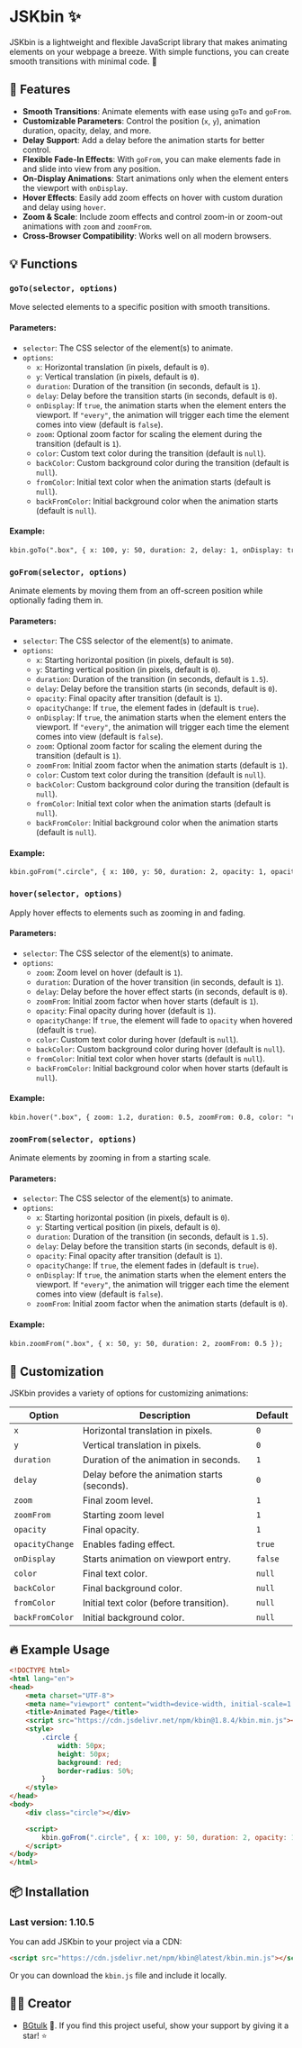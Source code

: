 # JSKbin ✨

JSKbin is a lightweight and flexible JavaScript library that makes animating elements on your webpage a breeze. With simple functions, you can create smooth transitions with minimal code. 🌟

## 🚀 Features

- **Smooth Transitions**: Animate elements with ease using `goTo` and `goFrom`.
- **Customizable Parameters**: Control the position (`x`, `y`), animation duration, opacity, delay, and more.
- **Delay Support**: Add a delay before the animation starts for better control.
- **Flexible Fade-In Effects**: With `goFrom`, you can make elements fade in and slide into view from any position.
- **On-Display Animations**: Start animations only when the element enters the viewport with `onDisplay`.
- **Hover Effects**: Easily add zoom effects on hover with custom duration and delay using `hover`.
- **Zoom & Scale**: Include zoom effects and control zoom-in or zoom-out animations with `zoom` and `zoomFrom`.
- **Cross-Browser Compatibility**: Works well on all modern browsers.

## 💡 Functions

### `goTo(selector, options)`
Move selected elements to a specific position with smooth transitions.

#### Parameters:
- `selector`: The CSS selector of the element(s) to animate.
- `options`:
  - `x`: Horizontal translation (in pixels, default is `0`).
  - `y`: Vertical translation (in pixels, default is `0`).
  - `duration`: Duration of the transition (in seconds, default is `1`).
  - `delay`: Delay before the transition starts (in seconds, default is `0`).
  - `onDisplay`: If `true`, the animation starts when the element enters the viewport. If `"every"`, the animation will trigger each time the element comes into view (default is `false`).
  - `zoom`: Optional zoom factor for scaling the element during the transition (default is `1`).
  - `color`: Custom text color during the transition (default is `null`).
  - `backColor`: Custom background color during the transition (default is `null`).
  - `fromColor`: Initial text color when the animation starts (default is `null`).
  - `backFromColor`: Initial background color when the animation starts (default is `null`).

#### Example:

```html
kbin.goTo(".box", { x: 100, y: 50, duration: 2, delay: 1, onDisplay: true, color: "red", backColor: "blue" });
```

### `goFrom(selector, options)`
Animate elements by moving them from an off-screen position while optionally fading them in.

#### Parameters:
- `selector`: The CSS selector of the element(s) to animate.
- `options`:
  - `x`: Starting horizontal position (in pixels, default is `50`).
  - `y`: Starting vertical position (in pixels, default is `0`).
  - `duration`: Duration of the transition (in seconds, default is `1.5`).
  - `delay`: Delay before the transition starts (in seconds, default is `0`).
  - `opacity`: Final opacity after transition (default is `1`).
  - `opacityChange`: If `true`, the element fades in (default is `true`).
  - `onDisplay`: If `true`, the animation starts when the element enters the viewport. If `"every"`, the animation will trigger each time the element comes into view (default is `false`).
  - `zoom`: Optional zoom factor for scaling the element during the transition (default is `1`).
  - `zoomFrom`: Initial zoom factor when the animation starts (default is `1`).
  - `color`: Custom text color during the transition (default is `null`).
  - `backColor`: Custom background color during the transition (default is `null`).
  - `fromColor`: Initial text color when the animation starts (default is `null`).
  - `backFromColor`: Initial background color when the animation starts (default is `null`).

#### Example:
```html
kbin.goFrom(".circle", { x: 100, y: 50, duration: 2, opacity: 1, opacityChange: true, onDisplay: true, color: "red", backColor: "blue" });
```

### `hover(selector, options)`
Apply hover effects to elements such as zooming in and fading.

#### Parameters:
- `selector`: The CSS selector of the element(s) to animate.
- `options`:
  - `zoom`: Zoom level on hover (default is `1`).
  - `duration`: Duration of the hover transition (in seconds, default is `1`).
  - `delay`: Delay before the hover effect starts (in seconds, default is `0`).
  - `zoomFrom`: Initial zoom factor when hover starts (default is `1`).
  - `opacity`: Final opacity during hover (default is `1`).
  - `opacityChange`: If `true`, the element will fade to `opacity` when hovered (default is `true`).
  - `color`: Custom text color during hover (default is `null`).
  - `backColor`: Custom background color during hover (default is `null`).
  - `fromColor`: Initial text color when hover starts (default is `null`).
  - `backFromColor`: Initial background color when hover starts (default is `null`).

#### Example:
```html
kbin.hover(".box", { zoom: 1.2, duration: 0.5, zoomFrom: 0.8, color: "red", backColor: "blue" });
```

### `zoomFrom(selector, options)`
Animate elements by zooming in from a starting scale.

#### Parameters:
- `selector`: The CSS selector of the element(s) to animate.
- `options`:
  - `x`: Starting horizontal position (in pixels, default is `0`).
  - `y`: Starting vertical position (in pixels, default is `0`).
  - `duration`: Duration of the transition (in seconds, default is `1.5`).
  - `delay`: Delay before the transition starts (in seconds, default is `0`).
  - `opacity`: Final opacity after transition (default is `1`).
  - `opacityChange`: If `true`, the element fades in (default is `true`).
  - `onDisplay`: If `true`, the animation starts when the element enters the viewport. If `"every"`, the animation will trigger each time the element comes into view (default is `false`).
  - `zoomFrom`: Initial zoom factor when the animation starts (default is `0`).

#### Example:
```html
kbin.zoomFrom(".box", { x: 50, y: 50, duration: 2, zoomFrom: 0.5 });
```

## 🎨 Customization

JSKbin provides a variety of options for customizing animations:

| Option           | Description                                    | Default   |
|------------------|------------------------------------------------|-----------|
| `x`              | Horizontal translation in pixels.              | `0`       |
| `y`              | Vertical translation in pixels.                | `0`       |
| `duration`       | Duration of the animation in seconds.          | `1`       |
| `delay`          | Delay before the animation starts (seconds).   | `0`       |
| `zoom`           | Final zoom level.                              | `1`       |
| `zoomFrom`       | Starting zoom level                            | `1`       |
| `opacity`        | Final opacity.                                 | `1`       |
| `opacityChange`  | Enables fading effect.                         | `true`    |
| `onDisplay`      | Starts animation on viewport entry.            | `false`   |
| `color`          | Final text color.                              | `null`    |
| `backColor`      | Final background color.                        | `null`    |
| `fromColor`      | Initial text color (before transition).        | `null`    |
| `backFromColor`  | Initial background color.                      | `null`    |

## 🔥 Example Usage

```html
<!DOCTYPE html>
<html lang="en">
<head>
    <meta charset="UTF-8">
    <meta name="viewport" content="width=device-width, initial-scale=1.0">
    <title>Animated Page</title>
    <script src="https://cdn.jsdelivr.net/npm/kbin@1.8.4/kbin.min.js"></script>
    <style>
        .circle {
            width: 50px;
            height: 50px;
            background: red;
            border-radius: 50%;
        }
    </style>
</head>
<body>
    <div class="circle"></div>

    <script>
        kbin.goFrom(".circle", { x: 100, y: 50, duration: 2, opacity: 1, opacityChange: true, onDisplay: true, color: "red", backColor: "blue" });
    </script>
</body>
</html>
```

## 📦 Installation

### Last version: 1.10.5
You can add JSKbin to your project via a CDN:

```html
<script src="https://cdn.jsdelivr.net/npm/kbin@latest/kbin.min.js"></script>

```

Or you can download the `kbin.js` file and include it locally.

## 👨‍💻 Creator

- [BGtulk](https://github.com/BGtulk-on) 🚀. If you find this project useful, show your support by giving it a star! ⭐️
